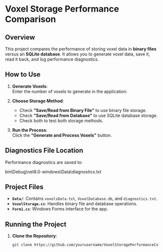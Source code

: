# Voxel Storage Performance Comparison

## Overview

This project compares the performance of storing voxel data in **binary files** versus an **SQLite database**. It allows you to generate voxel data, save it, read it back, and log performance diagnostics.

## How to Use

1. **Generate Voxels**:  
   Enter the number of voxels to generate in the application.

2. **Choose Storage Method**:  
   - Check **"Save/Read from Binary File"** to use binary file storage.  
   - Check **"Save/Read from Database"** to use SQLite database storage.  
   - Check both to test both storage methods.

3. **Run the Process**:  
   Click the **"Generate and Process Voxels"** button.

## Diagnostics File Location

Performance diagnostics are saved to:  

bin\Debug\net8.0-windows\Data\diagnostics.txt

## Project Files

- **`Data/`**: Contains `voxelsData.txt`, `VoxelDatabase.db`, and `diagnostics.txt`.  
- **`VoxelStorage.cs`**: Handles binary file and database operations.  
- **`Form1.cs`**: Windows Forms interface for the app.

## Running the Project

1. **Clone the Repository**:  
   ```bash
   git clone https://github.com/yourusername/VoxelStoragePerformanceComparison.git
